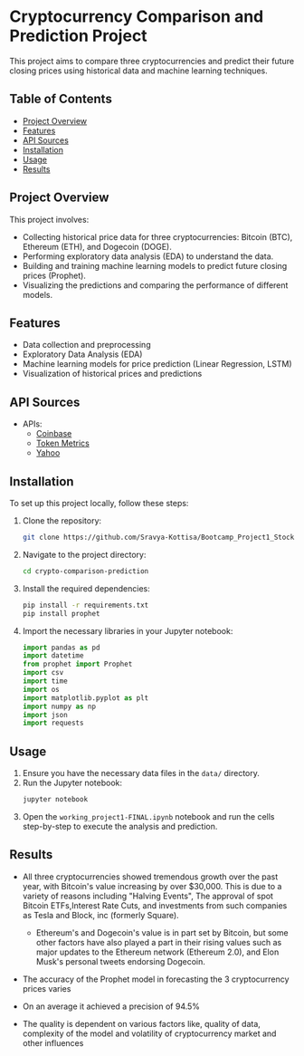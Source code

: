 # Cryptocurrency Comparison and Prediction Project

This project aims to compare three cryptocurrencies and predict their future closing prices using historical data and machine learning techniques.

## Table of Contents

- [Project Overview](#project-overview)
- [Features](#features)
- [API Sources](#api-sources)
- [Installation](#installation)
- [Usage](#usage)
- [Results](#results)
## Project Overview

This project involves:
- Collecting historical price data for three cryptocurrencies: Bitcoin (BTC), Ethereum (ETH), and Dogecoin (DOGE).
- Performing exploratory data analysis (EDA) to understand the data.
- Building and training machine learning models to predict future closing prices (Prophet).
- Visualizing the predictions and comparing the performance of different models.

## Features

- Data collection and preprocessing
- Exploratory Data Analysis (EDA)
- Machine learning models for price prediction (Linear Regression, LSTM)
- Visualization of historical prices and predictions

## API Sources

- APIs:
  - [Coinbase](https://login.coinbase.com/signin)
  - [Token Metrics](https://app.tokenmetrics.com/subscription/success)
  - [Yahoo](https://sg.finance.yahoo.com)

## Installation

To set up this project locally, follow these steps:

1. Clone the repository:
    ```bash
    git clone https://github.com/Sravya-Kottisa/Bootcamp_Project1_StockAnalysis/blob/main/README.md
    ```
2. Navigate to the project directory:
    ```bash
    cd crypto-comparison-prediction
    ```
3. Install the required dependencies:
    ```bash
    pip install -r requirements.txt
    pip install prophet
    ```
4. Import the necessary libraries in your Jupyter notebook:
    ```python
    import pandas as pd
    import datetime
    from prophet import Prophet
    import csv
    import time
    import os
    import matplotlib.pyplot as plt
    import numpy as np
    import json
    import requests
    ```

## Usage

1. Ensure you have the necessary data files in the `data/` directory.
2. Run the Jupyter notebook:
    ```bash
    jupyter notebook
    ```
3. Open the `working_project1-FINAL.ipynb` notebook and run the cells step-by-step to execute the analysis and prediction.


## Results

- All three cryptocurrencies showed tremendous growth over the past year, with Bitcoin's value increasing by over $30,000. This is due to a variety of reasons including "Halving Events", The approval of spot Bitcoin ETFs,Interest Rate Cuts, and investments from such companies as Tesla and Block, inc (formerly Square).

    - Ethereum's and Dogecoin's value is in part set by Bitcoin, but some other factors have also played a part in their rising values such as major updates to the Ethereum network (Ethereum 2.0), and Elon Musk's personal tweets endorsing Dogecoin. 

- The accuracy of the Prophet model in forecasting the 3 cryptocurrency 
prices varies

- On an average it achieved a precision of 94.5%

- The quality is dependent on various factors like, quality of data, 
complexity of the model and volatility of cryptocurrency market and 
other influences



